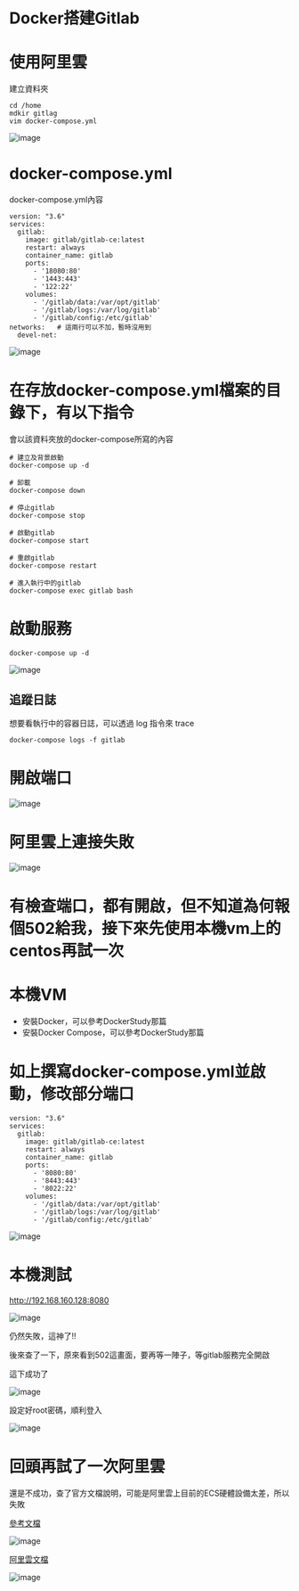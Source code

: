 # Docker搭建Gitlab

# 使用阿里雲

建立資料夾

```shell
cd /home
mdkir gitlag
vim docker-compose.yml
```

![image](./images/20200829154211.png)

# docker-compose.yml

docker-compose.yml內容

```shell
version: "3.6"
services:
  gitlab:
    image: gitlab/gitlab-ce:latest
    restart: always
    container_name: gitlab
    ports:
      - '18080:80'
      - '1443:443'
      - '122:22'
    volumes:
      - '/gitlab/data:/var/opt/gitlab'
      - '/gitlab/logs:/var/log/gitlab'
      - '/gitlab/config:/etc/gitlab'
networks:   # 這兩行可以不加，暫時沒用到
  devel-net:      
```

![image](./images/20200829154434.png)

# 在存放docker-compose.yml檔案的目錄下，有以下指令

會以該資料夾放的docker-compose所寫的內容
```shell
# 建立及背景啟動
docker-compose up -d

# 卸載
docker-compose down

# 停止gitlab
docker-compose stop 

# 啟動gitlab
docker-compose start 

# 重啟gitlab
docker-compose restart 

# 進入執行中的gitlab
docker-compose exec gitlab bash
```

# 啟動服務

```shell
docker-compose up -d
```

![image](./images/20200829154753.png)


## 追蹤日誌

想要看執行中的容器日誌，可以透過 log 指令來 trace

```shell
docker-compose logs -f gitlab
```

# 開啟端口

![image](./images/20200829155452.png)

# 阿里雲上連接失敗

![image](./images/20200829160230.png)

# 有檢查端口，都有開啟，但不知道為何報個502給我，接下來先使用本機vm上的centos再試一次

# 本機VM

- 安裝Docker，可以參考DockerStudy那篇
- 安裝Docker Compose，可以參考DockerStudy那篇

# 如上撰寫docker-compose.yml並啟動，修改部分端口

```shell
version: "3.6"
services:
  gitlab:
    image: gitlab/gitlab-ce:latest
    restart: always
    container_name: gitlab
    ports:
      - '8080:80'
      - '8443:443'
      - '8022:22'
    volumes:
      - '/gitlab/data:/var/opt/gitlab'
      - '/gitlab/logs:/var/log/gitlab'
      - '/gitlab/config:/etc/gitlab'
```

![image](./images/20200829192855.png)

# 本機測試

http://192.168.160.128:8080

![image](./images/20200829165735.png)

仍然失敗，這神了!!

後來查了一下，原來看到502這畫面，要再等一陣子，等gitlab服務完全開啟

這下成功了

![image](./images/20200829175120.png)

設定好root密碼，順利登入

![image](./images/20200829211343.png)

# 回頭再試了一次阿里雲

還是不成功，查了官方文檔說明，可能是阿里雲上目前的ECS硬體設備太差，所以失敗

[參考文檔](https://docs.gitlab.com/ce/install/requirements.html#hardware-requirements)

![image](./images/20200829192547.png)

[阿里雲文檔](https://help.aliyun.com/document_detail/52857.html)

![image](./images/20200829210115.png)





